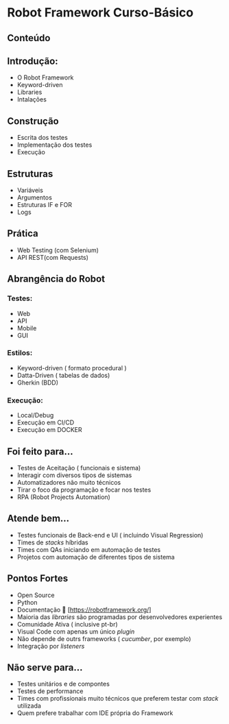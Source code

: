 # Robot Framework Curso-Básico


## Conteúdo

## Introdução:
- O Robot Framework
- Keyword-driven
- Libraries
- Intalações
## Construção 
- Escrita dos testes
- Implementação dos testes
- Execução
## Estruturas
- Variáveis
- Argumentos
- Estruturas IF e FOR
- Logs
## Prática
- Web Testing (com Selenium)
- API REST(com Requests)

## Abrangência do Robot
### Testes:
- Web
- API
- Mobile
- GUI

### Estilos:
- Keyword-driven ( formato procedural )
- Datta-Driven ( tabelas de dados)
- Gherkin (BDD)
### Execução:
- Local/Debug
- Execução em CI/CD
- Execução em DOCKER

## Foi feito para...
- Testes de Aceitação ( funcionais e sistema)
- Interagir com diversos tipos de sistemas
- Automatizadores não muito técnicos
- Tirar o foco da programação e focar nos testes
- RPA (Robot Projects Automation)

## Atende bem...
- Testes funcionais  de Back-end e UI ( incluindo Visual Regression)
- Times de _stacks_ híbridas
- Times com QAs iniciando em automação de testes
- Projetos com automação de diferentes tipos de sistema

## Pontos Fortes
- Open Source
- Python
- Documentação 💚 [https://robotframework.org/]
- Maioria das _libraries_ são programadas por desenvolvedores experientes
- Comunidade Ativa ( inclusive pt-br)
- Visual Code com apenas um único _plugin_
- Não depende de outrs frameworks ( _cucumber_, por exemplo)
- Integração por _listeners_

## Não serve para...
- Testes unitários e de compontes
- Testes de performance
- Times com profissionais muito técnicos que preferem testar com _stack_ utilizada
- Quem prefere trabalhar com IDE própria do Framework